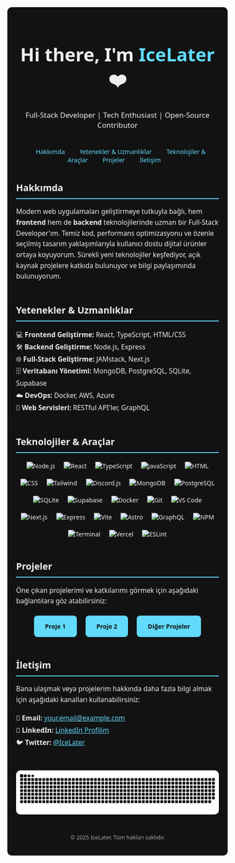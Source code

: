 <!--
  Aşağıdaki README, HTML elementleriyle zenginleştirilmiş, interaktif ve görsel olarak dikkat çekici bir tasarım sunar.
  Bu dosya, GitHub gibi platformlarda markdown destekleyen ortamlarda çalışmak üzere hazırlandı.
-->

<div style="font-family: 'Segoe UI', Tahoma, Geneva, Verdana, sans-serif; color: #eee; background: #121212; padding: 20px; border-radius: 10px;">

  <!-- Başlık ve Giriş -->
  <h1 style="text-align: center; font-size: 3em;">Hi there, I'm <span style="color: #61dafb;">IceLater</span> ❤️</h1>
  <p style="text-align: center; font-size: 1.2em; margin-bottom: 40px;">
    Full-Stack Developer | Tech Enthusiast | Open-Source Contributor
  </p>

  <!-- İçindekiler -->
  <div style="text-align: center; margin-bottom: 40px;">
    <a href="#hakkimda" style="margin: 0 15px; color: #61dafb; text-decoration: none;">Hakkımda</a>
    <a href="#yetenekler" style="margin: 0 15px; color: #61dafb; text-decoration: none;">Yetenekler & Uzmanlıklar</a>
    <a href="#teknolojiler" style="margin: 0 15px; color: #61dafb; text-decoration: none;">Teknolojiler & Araçlar</a>
    <a href="#projeler" style="margin: 0 15px; color: #61dafb; text-decoration: none;">Projeler</a>
    <a href="#iletisim" style="margin: 0 15px; color: #61dafb; text-decoration: none;">İletişim</a>
  </div>

  <!-- Hakkımda -->
  <section id="hakkimda" style="margin-bottom: 50px;">
    <h2 style="border-bottom: 2px solid #61dafb; padding-bottom: 10px;">Hakkımda</h2>
    <p style="line-height: 1.6; font-size: 1.1em;">
      Modern web uygulamaları geliştirmeye tutkuyla bağlı, hem <strong>frontend</strong> hem de <strong>backend</strong> teknolojilerinde uzman bir Full-Stack Developer'ım.
      Temiz kod, performans optimizasyonu ve özenle seçilmiş tasarım yaklaşımlarıyla kullanıcı dostu dijital ürünler ortaya koyuyorum.
      Sürekli yeni teknolojiler keşfediyor, açık kaynak projelere katkıda bulunuyor ve bilgi paylaşımında bulunuyorum.
    </p>
  </section>

  <!-- Yetenekler & Uzmanlıklar -->
  <section id="yetenekler" style="margin-bottom: 50px;">
    <h2 style="border-bottom: 2px solid #61dafb; padding-bottom: 10px;">Yetenekler & Uzmanlıklar</h2>
    <ul style="list-style: none; padding: 0; font-size: 1.1em; line-height: 1.8;">
      <li>💻 <strong>Frontend Geliştirme:</strong> React, TypeScript, HTML/CSS</li>
      <li>🛠️ <strong>Backend Geliştirme:</strong> Node.js, Express</li>
      <li>🌐 <strong>Full-Stack Geliştirme:</strong> JAMstack, Next.js</li>
      <li>🗄️ <strong>Veritabanı Yönetimi:</strong> MongoDB, PostgreSQL, SQLite, Supabase</li>
      <li>☁️ <strong>DevOps:</strong> Docker, AWS, Azure</li>
      <li>🔗 <strong>Web Servisleri:</strong> RESTful API'ler, GraphQL</li>
    </ul>
  </section>

  <!-- Teknolojiler & Araçlar -->
  <section id="teknolojiler" style="margin-bottom: 50px;">
    <h2 style="border-bottom: 2px solid #61dafb; padding-bottom: 10px;">Teknolojiler & Araçlar</h2>
    <div style="display: flex; flex-wrap: wrap; justify-content: center; gap: 20px; margin-top: 20px;">
      <!-- Her ikon için hover efektleri eklenmiş -->
      <div title="Node.js" style="transition: transform 0.2s;">
        <img src="https://cdn.jsdelivr.net/gh/devicons/devicon/icons/nodejs/nodejs-original.svg" alt="Node.js" width="40" onmouseover="this.style.transform='scale(1.2)'" onmouseout="this.style.transform='scale(1)'">
      </div>
      <div title="React" style="transition: transform 0.2s;">
        <img src="https://cdn.jsdelivr.net/gh/devicons/devicon/icons/react/react-original.svg" alt="React" width="40" onmouseover="this.style.transform='scale(1.2)'" onmouseout="this.style.transform='scale(1)'">
      </div>
      <div title="TypeScript" style="transition: transform 0.2s;">
        <img src="https://cdn.jsdelivr.net/gh/devicons/devicon/icons/typescript/typescript-original.svg" alt="TypeScript" width="40" onmouseover="this.style.transform='scale(1.2)'" onmouseout="this.style.transform='scale(1)'">
      </div>
      <div title="JavaScript" style="transition: transform 0.2s;">
        <img src="https://cdn.jsdelivr.net/gh/devicons/devicon/icons/javascript/javascript-original.svg" alt="JavaScript" width="40" onmouseover="this.style.transform='scale(1.2)'" onmouseout="this.style.transform='scale(1)'">
      </div>
      <div title="HTML" style="transition: transform 0.2s;">
        <img src="https://cdn.jsdelivr.net/gh/devicons/devicon/icons/html5/html5-original.svg" alt="HTML" width="40" onmouseover="this.style.transform='scale(1.2)'" onmouseout="this.style.transform='scale(1)'">
      </div>
      <div title="CSS" style="transition: transform 0.2s;">
        <img src="https://cdn.jsdelivr.net/gh/devicons/devicon/icons/css3/css3-original.svg" alt="CSS" width="40" onmouseover="this.style.transform='scale(1.2)'" onmouseout="this.style.transform='scale(1)'">
      </div>
      <div title="Tailwind" style="transition: transform 0.2s;">
        <img src="https://cdn.jsdelivr.net/gh/devicons/devicon/icons/tailwindcss/tailwindcss-original.svg" alt="Tailwind" width="40" onmouseover="this.style.transform='scale(1.2)'" onmouseout="this.style.transform='scale(1)'">
      </div>
      <div title="Discord.js" style="transition: transform 0.2s;">
        <img src="https://cdn.jsdelivr.net/gh/devicons/devicon/icons/discordjs/discordjs-original.svg" alt="Discord.js" width="40" onmouseover="this.style.transform='scale(1.2)'" onmouseout="this.style.transform='scale(1)'">
      </div>
      <div title="MongoDB" style="transition: transform 0.2s;">
        <img src="https://cdn.jsdelivr.net/gh/devicons/devicon/icons/mongodb/mongodb-original.svg" alt="MongoDB" width="40" onmouseover="this.style.transform='scale(1.2)'" onmouseout="this.style.transform='scale(1)'">
      </div>
      <div title="PostgreSQL" style="transition: transform 0.2s;">
        <img src="https://cdn.jsdelivr.net/gh/devicons/devicon/icons/postgresql/postgresql-original.svg" alt="PostgreSQL" width="40" onmouseover="this.style.transform='scale(1.2)'" onmouseout="this.style.transform='scale(1)'">
      </div>
      <div title="SQLite" style="transition: transform 0.2s;">
        <img src="https://cdn.jsdelivr.net/gh/devicons/devicon/icons/sqlite/sqlite-original.svg" alt="SQLite" width="40" onmouseover="this.style.transform='scale(1.2)'" onmouseout="this.style.transform='scale(1)'">
      </div>
      <div title="Supabase" style="transition: transform 0.2s;">
        <img src="https://cdn.jsdelivr.net/gh/devicons/devicon/icons/supabase/supabase-original.svg" alt="Supabase" width="40" onmouseover="this.style.transform='scale(1.2)'" onmouseout="this.style.transform='scale(1)'">
      </div>
      <div title="Docker" style="transition: transform 0.2s;">
        <img src="https://cdn.jsdelivr.net/gh/devicons/devicon/icons/docker/docker-original.svg" alt="Docker" width="40" onmouseover="this.style.transform='scale(1.2)'" onmouseout="this.style.transform='scale(1)'">
      </div>
      <div title="Git" style="transition: transform 0.2s;">
        <img src="https://cdn.jsdelivr.net/gh/devicons/devicon/icons/git/git-original.svg" alt="Git" width="40" onmouseover="this.style.transform='scale(1.2)'" onmouseout="this.style.transform='scale(1)'">
      </div>
      <div title="VS Code" style="transition: transform 0.2s;">
        <img src="https://cdn.jsdelivr.net/gh/devicons/devicon/icons/vscode/vscode-original.svg" alt="VS Code" width="40" onmouseover="this.style.transform='scale(1.2)'" onmouseout="this.style.transform='scale(1)'">
      </div>
      <div title="Next.js" style="transition: transform 0.2s;">
        <img src="https://cdn.jsdelivr.net/gh/devicons/devicon/icons/nextjs/nextjs-original.svg" alt="Next.js" width="40" onmouseover="this.style.transform='scale(1.2)'" onmouseout="this.style.transform='scale(1)'">
      </div>
      <div title="Express" style="transition: transform 0.2s;">
        <img src="https://cdn.jsdelivr.net/gh/devicons/devicon/icons/express/express-original.svg" alt="Express" width="40" onmouseover="this.style.transform='scale(1.2)'" onmouseout="this.style.transform='scale(1)'">
      </div>
      <div title="Vite" style="transition: transform 0.2s;">
        <img src="https://vitejs.dev/logo.svg" alt="Vite" width="40" onmouseover="this.style.transform='scale(1.2)'" onmouseout="this.style.transform='scale(1)'">
      </div>
      <div title="Astro" style="transition: transform 0.2s;">
        <img src="https://cdn.jsdelivr.net/gh/devicons/devicon/icons/astro/astro-original.svg" alt="Astro" width="40" onmouseover="this.style.transform='scale(1.2)'" onmouseout="this.style.transform='scale(1)'">
      </div>
      <div title="GraphQL" style="transition: transform 0.2s;">
        <img src="https://cdn.jsdelivr.net/gh/devicons/devicon/icons/graphql/graphql-plain.svg" alt="GraphQL" width="40" onmouseover="this.style.transform='scale(1.2)'" onmouseout="this.style.transform='scale(1)'">
      </div>
      <div title="NPM" style="transition: transform 0.2s;">
        <img src="https://cdn.jsdelivr.net/gh/devicons/devicon/icons/npm/npm-original-wordmark.svg" alt="NPM" width="40" onmouseover="this.style.transform='scale(1.2)'" onmouseout="this.style.transform='scale(1)'">
      </div>
      <div title="Terminal" style="transition: transform 0.2s;">
        <img src="https://cdn.jsdelivr.net/gh/devicons/devicon/icons/bash/bash-original.svg" alt="Terminal" width="40" onmouseover="this.style.transform='scale(1.2)'" onmouseout="this.style.transform='scale(1)'">
      </div>
      <div title="Vercel" style="transition: transform 0.2s;">
        <img src="https://cdn.jsdelivr.net/gh/devicons/devicon/icons/vercel/vercel-original.svg" alt="Vercel" width="40" onmouseover="this.style.transform='scale(1.2)'" onmouseout="this.style.transform='scale(1)'">
      </div>
      <div title="ESLint" style="transition: transform 0.2s;">
        <img src="https://cdn.jsdelivr.net/gh/devicons/devicon/icons/eslint/eslint-original.svg" alt="ESLint" width="40" onmouseover="this.style.transform='scale(1.2)'" onmouseout="this.style.transform='scale(1)'">
      </div>
    </div>
  </section>

  <!-- Projeler -->
  <section id="projeler" style="margin-bottom: 50px;">
    <h2 style="border-bottom: 2px solid #61dafb; padding-bottom: 10px;">Projeler</h2>
    <p style="font-size: 1.1em; line-height: 1.6;">
      Öne çıkan projelerimi ve katkılarımı görmek için aşağıdaki bağlantılara göz atabilirsiniz:
    </p>
    <div style="display: flex; justify-content: center; gap: 20px; flex-wrap: wrap; margin-top: 20px;">
      <a href="#" style="background: #61dafb; padding: 15px 25px; border-radius: 8px; color: #121212; text-decoration: none; font-weight: bold;">Proje 1</a>
      <a href="#" style="background: #61dafb; padding: 15px 25px; border-radius: 8px; color: #121212; text-decoration: none; font-weight: bold;">Proje 2</a>
      <a href="#" style="background: #61dafb; padding: 15px 25px; border-radius: 8px; color: #121212; text-decoration: none; font-weight: bold;">Diğer Projeler</a>
    </div>
  </section>

  <!-- İletişim -->
  <section id="iletisim" style="margin-bottom: 50px;">
    <h2 style="border-bottom: 2px solid #61dafb; padding-bottom: 10px;">İletişim</h2>
    <p style="font-size: 1.1em; line-height: 1.6;">
      Bana ulaşmak veya projelerim hakkında daha fazla bilgi almak için aşağıdaki kanalları kullanabilirsiniz:
    </p>
    <ul style="list-style: none; padding: 0; font-size: 1.1em; line-height: 1.8;">
      <li>📧 <strong>Email:</strong> <a href="mailto:your.email@example.com" style="color: #61dafb;">your.email@example.com</a></li>
      <li>🔗 <strong>LinkedIn:</strong> <a href="#" style="color: #61dafb;">LinkedIn Profilim</a></li>
      <li>🐦 <strong>Twitter:</strong> <a href="#" style="color: #61dafb;">@IceLater</a></li>
    </ul>
  </section>

  <!-- Dinamik Contribisyon Animasyonu -->
  <div style="text-align: center;">
    <img src="https://raw.githubusercontent.com/platane/snk/output/github-contribution-grid-snake-dark.svg" alt="Contribution Snake" style="max-width: 100%; border-radius: 10px;">
  </div>

  <!-- Footer -->
  <footer style="text-align: center; margin-top: 40px; font-size: 0.9em; color: #aaa;">
    <p>© 2025 IceLater. Tüm hakları saklıdır.</p>
  </footer>

</div>
